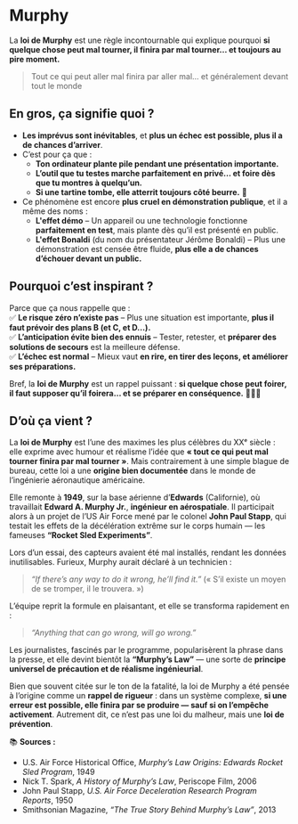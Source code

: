 # Murphy

La **loi de Murphy** est une règle incontournable qui explique pourquoi **si quelque chose peut mal tourner, il finira par mal tourner… et toujours au pire moment.**  

> Tout ce qui peut aller mal finira par aller mal… et généralement devant tout le monde

## En gros, ça signifie quoi ?

- **Les imprévus sont inévitables**, et **plus un échec est possible, plus il a de chances d’arriver**.  
- C’est pour ça que :  
  - **Ton ordinateur plante pile pendant une présentation importante.**  
  - **L’outil que tu testes marche parfaitement en privé… et foire dès que tu montres à quelqu’un.**  
  - **Si une tartine tombe, elle atterrit toujours côté beurre.** 🥪  
- Ce phénomène est encore **plus cruel en démonstration publique**, et il a même des noms :  
  - **L'effet démo** – Un appareil ou une technologie fonctionne **parfaitement en test**, mais plante dès qu’il est présenté en public.  
  - **L'effet Bonaldi** (du nom du présentateur Jérôme Bonaldi) – Plus une démonstration est censée être fluide, **plus elle a de chances d’échouer devant un public.**  

## Pourquoi c’est inspirant ?

Parce que ça nous rappelle que :  
✅ **Le risque zéro n’existe pas** – Plus une situation est importante, **plus il faut prévoir des plans B (et C, et D…).**  
✅ **L’anticipation évite bien des ennuis** – Tester, retester, et **préparer des solutions de secours** est la meilleure défense.  
✅ **L’échec est normal** – Mieux vaut **en rire, en tirer des leçons, et améliorer ses préparations.**  

Bref, la **loi de Murphy** est un rappel puissant : **si quelque chose peut foirer, il faut supposer qu’il foirera… et se préparer en conséquence.** 🎯🔧🚀

## D’où ça vient ?

La **loi de Murphy** est l’une des maximes les plus célèbres du XXᵉ siècle : elle exprime avec humour et réalisme l’idée que **« tout ce qui peut mal tourner finira par mal tourner »**.
Mais contrairement à une simple blague de bureau, cette loi a une **origine bien documentée** dans le monde de l’ingénierie aéronautique américaine.

Elle remonte à **1949**, sur la base aérienne d’**Edwards** (Californie), où travaillait **Edward A. Murphy Jr.**, **ingénieur en aérospatiale**. Il participait alors à un projet de l’US Air Force mené par le colonel **John Paul Stapp**, qui testait les effets de la décélération extrême sur le corps humain — les fameuses **“Rocket Sled Experiments”**.

Lors d’un essai, des capteurs avaient été mal installés, rendant les données inutilisables. Furieux, Murphy aurait déclaré à un technicien :

> *“If there’s any way to do it wrong, he’ll find it.”*
> (« S’il existe un moyen de se tromper, il le trouvera. »)

L’équipe reprit la formule en plaisantant, et elle se transforma rapidement en :

> *“Anything that can go wrong, will go wrong.”*

Les journalistes, fascinés par le programme, popularisèrent la phrase dans la presse, et elle devint bientôt la **“Murphy’s Law”** — une sorte de **principe universel de précaution et de réalisme ingénieurial**.

Bien que souvent citée sur le ton de la fatalité, la loi de Murphy a été pensée à l’origine comme un **rappel de rigueur** : dans un système complexe, **si une erreur est possible, elle finira par se produire — sauf si on l’empêche activement**. Autrement dit, ce n’est pas une loi du malheur, mais une **loi de prévention**.

📚 **Sources :**

* U.S. Air Force Historical Office, *Murphy’s Law Origins: Edwards Rocket Sled Program*, 1949
* Nick T. Spark, *A History of Murphy’s Law*, Periscope Film, 2006
* John Paul Stapp, *U.S. Air Force Deceleration Research Program Reports*, 1950
* Smithsonian Magazine, *“The True Story Behind Murphy’s Law”*, 2013
